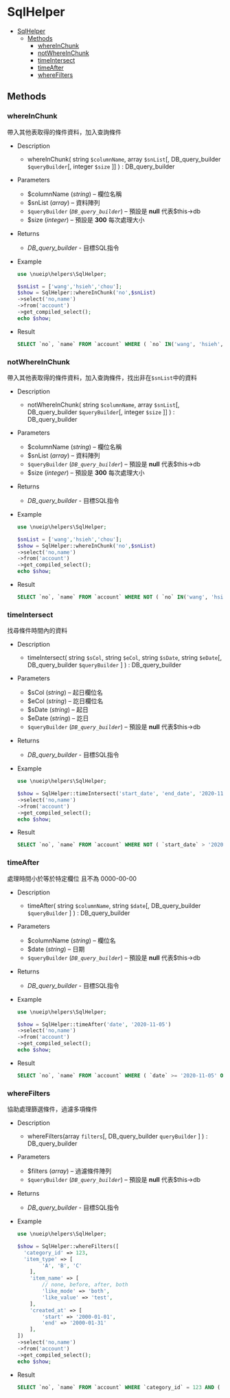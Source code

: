 # SqlHelper

- [SqlHelper](#sqlhelper)
  - [Methods](#methods)
    - [whereInChunk](#whereinchunk)
    - [notWhereInChunk](#notwhereinchunk)
    - [timeIntersect](#timeintersect)
    - [timeAfter](#timeafter)
    - [whereFilters](#wherefilters)

## Methods

### whereInChunk

帶入其他表取得的條件資料，加入查詢條件

- Description
  - whereInChunk( string `$columnName`, array `$snList`[, DB_query_builder `$queryBuilder`[, integer `$size` ]] ) : DB_query_builder
- Parameters
  - $columnName (*string*) – 欄位名稱
  - $snList (*array*) – 資料陣列
  - `$queryBuilder` (*`DB_query_builder`*) – 預設是 **null** 代表$this->db
  - $size (*integer*) – 預設是 **300** 每次處理大小
- Returns
  - *DB_query_builder* - 目標SQL指令
- Example

    ```php
    use \nueip\helpers\SqlHelper;

    $snList = ['wang','hsieh','chou'];
    $show = SqlHelper::whereInChunk('no',$snList)
    ->select('no,name')
    ->from('account')
    ->get_compiled_select();
    echo $show;
    ```

- Result
  
    ```sql
    SELECT `no`, `name` FROM `account` WHERE ( `no` IN('wang', 'hsieh', 'chou') )
    ```

### notWhereInChunk

帶入其他表取得的條件資料，加入查詢條件，找出非在`$snList`中的資料

- Description
  - notWhereInChunk( string `$columnName`, array `$snList`[, DB_query_builder `$queryBuilder`[, integer `$size` ]] ) : DB_query_builder
- Parameters
  - $columnName (*string*) – 欄位名稱
  - $snList (*array*) – 資料陣列
  - `$queryBuilder` (*`DB_query_builder`*) – 預設是 **null** 代表$this->db
  - $size (*integer*) – 預設是 **300** 每次處理大小
- Returns
  - *DB_query_builder* - 目標SQL指令
- Example
  
    ```php
    use \nueip\helpers\SqlHelper;

    $snList = ['wang','hsieh','chou'];
    $show = SqlHelper::whereInChunk('no',$snList)
    ->select('no,name')
    ->from('account')
    ->get_compiled_select();
    echo $show;
    ```

- Result
  
    ```sql
    SELECT `no`, `name` FROM `account` WHERE NOT ( `no` IN('wang', 'hsieh', 'chou') )
    ```

### timeIntersect

找尋條件時間內的資料

- Description
  - timeIntersect( string `$sCol`, string `$eCol`, string `$sDate`, string `$eDate`[, DB_query_builder `$queryBuilder` ] ) : DB_query_builder
- Parameters
  - $sCol (*string*) – 起日欄位名
  - $eCol (*string*) – 訖日欄位名
  - $sDate (*string*) – 起日
  - $eDate (*string*) – 訖日
  - `$queryBuilder` (*`DB_query_builder`*) – 預設是 **null** 代表$this->db
- Returns
  - *DB_query_builder* - 目標SQL指令
- Example
  
    ```php
    use \nueip\helpers\SqlHelper;

    $show = SqlHelper::timeIntersect('start_date', 'end_date', '2020-11-05', '2020-11-06')
    ->select('no,name')
    ->from('account')
    ->get_compiled_select();
    echo $show;
    ```

- Result

    ```sql
    SELECT `no`, `name` FROM `account` WHERE NOT ( `start_date` > '2020-11-06' OR ( `end_date` < '2020-11-05' AND `end_date` != '0000-00-00' ) )
    ```

### timeAfter

處理時間小於等於特定欄位 且不為 0000-00-00

- Description
  - timeAfter( string `$columnName`, string `$date`[, DB_query_builder `$queryBuilder` ] ) : DB_query_builder
- Parameters
  - $columnName (*string*) – 欄位名
  - $date (*string*) – 日期
  - `$queryBuilder` (*`DB_query_builder`*) – 預設是 **null** 代表$this->db
- Returns
  - *DB_query_builder* - 目標SQL指令
- Example

  ```php
  use \nueip\helpers\SqlHelper;

  $show = SqlHelper::timeAfter('date', '2020-11-05')
  ->select('no,name')
  ->from('account')
  ->get_compiled_select();
  echo $show;
  ```

- Result
  
  ```sql
  SELECT `no`, `name` FROM `account` WHERE ( `date` >= '2020-11-05' OR `date` = '0000-00-00' )
  ```

### whereFilters

協助處理篩選條件，過濾多項條件

- Description
  - whereFilters(array `filters`[, DB_query_builder `queryBuilder` ] ) : DB_query_builder
- Parameters
  - $filters (*array*) – 過濾條件陣列
  - `$queryBuilder` (*`DB_query_builder`*) – 預設是 **null** 代表$this->db
- Returns
  - *DB_query_builder* - 目標SQL指令
- Example
  
  ```php
  use \nueip\helpers\SqlHelper;

  $show = SqlHelper::whereFilters([
    'category_id' => 123,
    'item_type' => [
          'A', 'B', 'C'
      ],
      'item_name' => [
          // none, before, after, both
          'like_mode' => 'both',
          'like_value' => 'test',
      ],
      'created_at' => [
          'start' => '2000-01-01',
          'end' => '2000-01-31'
      ],
  ])
  ->select('no,name')
  ->from('account')
  ->get_compiled_select();
  echo $show;
  ```

- Result
  
  ```sql
  SELECT `no`, `name` FROM `account` WHERE `category_id` = 123 AND ( `item_type` IN('A', 'B', 'C') ) AND `item_name` LIKE '%test%' ESCAPE '!' AND `created_at` >= '2000-01-01' AND `created_at` <= '2000-01-31'
  ```
  